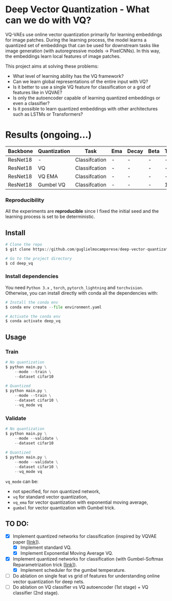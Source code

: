 # Deep Vector Quantization - What can we do with VQ?

VQ-VAEs use online vector quantization primarily for learning embeddings for image patches. During the learning process, the model learns a quantized set of embeddings that can be used for downstream tasks like image generation (with autoregressive models -> PixelCNNs). In this way, the embeddings learn local features of image patches. 

This project aims at solving these problems:
* What level of learning ability has the VQ framework?
* Can we learn global representations of the entire input with VQ?
* Is it better to use a single VQ feature for classification or a grid of features like in VQVAE?
* Is only the autoencoder capable of learning quantized embeddings or even a classifier?
* Is it possible to learn quantized embeddings with other architectures such as LSTMs or Transformers?

# Results (ongoing...)

| Backbone | Quantization | Task | Ema | Decay | Beta | Temp | Dataset | Accuracy |  
| -------- | ------------ | ---- | --- | ----- | ---- | ---- | ------- | -------- |
| ResNet18 | - | Classifcation   | -   | -     | -    | -    | CIFAR10   | |
| ResNet18 | VQ    | Classifcation | - | -     | -    | -    | CIFAR10   | |
| ResNet18 | VQ EMA    | Classifcation | - | - | -    | -    | CIFAR10   | |
| ResNet18 | Gumbel VQ    | Classifcation | - | - | - | 1.0  | CIFAR10   | |

### Reproducibility
All the experiments are **reproducible** since I fixed the initial seed and the learning process is set to be deterministic.
 
  ## Install
```python
# Clone the repo
$ git clone https://github.com/guglielmocamporese/deep-vector-quantization.git deep_vq

# Go to the project directory
$ cd deep_vq
```

### Install dependencies
You need `Python 3.x` , `torch`, `pytorch_lightning` and `torchvision`.  Otherwise, you can install directly with conda all the dependencies with:
```python
# Install the conda env
$ conda env create --file environment.yaml

# Activate the conda env
$ conda activate deep_vq
```

  ## Usage
  ### Train

```python
# No quantization
$ python main.py \
    --mode --train \
    --dataset cifar10
  
# Quantized
$ python main.py \
    --mode --train \
    --dataset cifar10 \
    --vq_mode vq
```

  ### Validate
```python
# No quantization
$ python main.py \
    --mode --validate \
    --dataset cifar10
  
# Quantized
$ python main.py \
    --mode --validate \
    --dataset cifar10 \
    --vq_mode vq
```

`vq_mode` can be:
* not specified, for non quantized network,
* `vq` for standard vector quantization,
* `vq_ema` for vector quantization with exponential moving average,
* `gumbel` for vector quantization with Gumbel trick.

## TO DO:

* [x] Implement quantized networks for classification (inspired by VQVAE paper [[link](https://arxiv.org/abs/1711.00937)]).
  * [x] Implement standard VQ.
  * [x] Implement Exponential Moving Average VQ.
* [x] Implement quantized networks for classification (with Gumbel-Softmax Reparametrization trick [[link](https://arxiv.org/pdf/1611.01144.pdf])]).
  * [x] Implement scheduler for the gumbel temperature.
* [ ] Do ablation on single feat vs grid of features for understanding online vector quantization for deep nets.
* [ ] Do ablation on VQ classifier vs VQ autoencoder (1st stage) + VQ classifier (2nd stage).
